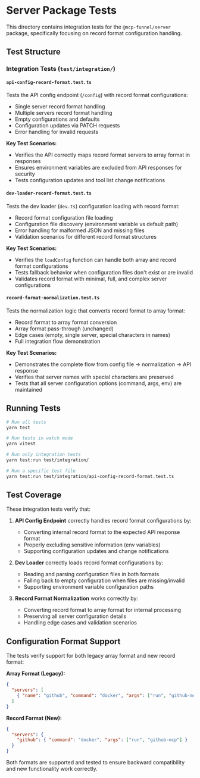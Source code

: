 # Server Package Tests

This directory contains integration tests for the `@mcp-funnel/server` package, specifically focusing on record format configuration handling.

## Test Structure

### Integration Tests (`test/integration/`)

#### `api-config-record-format.test.ts`

Tests the API config endpoint (`/config`) with record format configurations:

- Single server record format handling
- Multiple servers record format handling
- Empty configurations and defaults
- Configuration updates via PATCH requests
- Error handling for invalid requests

**Key Test Scenarios:**

- Verifies the API correctly maps record format servers to array format in responses
- Ensures environment variables are excluded from API responses for security
- Tests configuration updates and tool list change notifications

#### `dev-loader-record-format.test.ts`

Tests the dev loader (`dev.ts`) configuration loading with record format:

- Record format configuration file loading
- Configuration file discovery (environment variable vs default path)
- Error handling for malformed JSON and missing files
- Validation scenarios for different record format structures

**Key Test Scenarios:**

- Verifies the `loadConfig` function can handle both array and record format configurations
- Tests fallback behavior when configuration files don't exist or are invalid
- Validates record format with minimal, full, and complex server configurations

#### `record-format-normalization.test.ts`

Tests the normalization logic that converts record format to array format:

- Record format to array format conversion
- Array format pass-through (unchanged)
- Edge cases (empty, single server, special characters in names)
- Full integration flow demonstration

**Key Test Scenarios:**

- Demonstrates the complete flow from config file → normalization → API response
- Verifies that server names with special characters are preserved
- Tests that all server configuration options (command, args, env) are maintained

## Running Tests

```bash
# Run all tests
yarn test

# Run tests in watch mode
yarn vitest

# Run only integration tests
yarn test:run test/integration/

# Run a specific test file
yarn test:run test/integration/api-config-record-format.test.ts
```

## Test Coverage

These integration tests verify that:

1. **API Config Endpoint** correctly handles record format configurations by:
   - Converting internal record format to the expected API response format
   - Properly excluding sensitive information (env variables)
   - Supporting configuration updates and change notifications

2. **Dev Loader** correctly loads record format configurations by:
   - Reading and parsing configuration files in both formats
   - Falling back to empty configuration when files are missing/invalid
   - Supporting environment variable configuration paths

3. **Record Format Normalization** works correctly by:
   - Converting record format to array format for internal processing
   - Preserving all server configuration details
   - Handling edge cases and validation scenarios

## Configuration Format Support

The tests verify support for both legacy array format and new record format:

**Array Format (Legacy):**

```json
{
  "servers": [
    { "name": "github", "command": "docker", "args": ["run", "github-mcp"] }
  ]
}
```

**Record Format (New):**

```json
{
  "servers": {
    "github": { "command": "docker", "args": ["run", "github-mcp"] }
  }
}
```

Both formats are supported and tested to ensure backward compatibility and new functionality work correctly.
